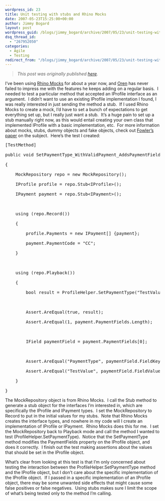 ```yaml
---
wordpress_id: 23
title: Unit testing with stubs and Rhino Mocks
date: 2007-05-23T15:25:00+00:00
author: Jimmy Bogard
layout: post
wordpress_guid: /blogs/jimmy_bogard/archive/2007/05/23/unit-testing-with-stubs-and-rhino-mocks.aspx
dsq_thread_id:
  - "267952050"
categories:
  - Agile
  - Testing
redirect_from: "/blogs/jimmy_bogard/archive/2007/05/23/unit-testing-with-stubs-and-rhino-mocks.aspx/"
---
```

> _This post was originally published [here](http://grabbagoft.blogspot.com/2007/06/unit-testing-with-stubs-and-rhino-mocks.html)._

I&#8217;ve been using [Rhino Mocks](http://www.ayende.com/projects/rhino-mocks.aspx) for about a year now, and&nbsp;[Oren](http://www.ayende.com/Blog/) has never failed to impress me with the&nbsp;features he keeps adding on a regular basis.&nbsp; I needed to test a particular method that accepted an IProfile interface&nbsp;as an argument.&nbsp; I didn&#8217;t want to use an existing IProfile implementation I found, I was really interested in just sending the method a stub.&nbsp; If I used Rhino Mocks to create a mock, I&#8217;d have to set a bunch of expectations to get everything set up, but I really just want a stub.&nbsp; It&#8217;s a huge pain to set up a stub manually right now, as this would entail creating your own class that implemented IProfile with a basic implementation, etc.&nbsp; For more information about mocks, stubs, dummy objects and fake objects, check out [Fowler&#8217;s paper](http://www.martinfowler.com/articles/mocksArentStubs.html) on the subject.&nbsp; Here&#8217;s the test I created:

<div class="CodeFormatContainer">
  <pre>[TestMethod]<br />
<span class="kwrd">public</span> <span class="kwrd">void</span> SetPaymentType_WithValidPayment_AddsPaymentFieldToPaymentFields()<br />
{<br />
&nbsp;&nbsp;&nbsp;&nbsp;MockRepository repo = <span class="kwrd">new</span> MockRepository();<br />
&nbsp;&nbsp;&nbsp;&nbsp;IProfile profile = repo.Stub&lt;IProfile&gt;();<br />
&nbsp;&nbsp;&nbsp;&nbsp;IPayment payment = repo.Stub&lt;IPayment&gt;();<br />
<br />
&nbsp;&nbsp;&nbsp;&nbsp;<span class="kwrd">using</span> (repo.Record())<br />
&nbsp;&nbsp;&nbsp;&nbsp;{<br />
&nbsp;&nbsp;&nbsp;&nbsp;&nbsp;&nbsp;&nbsp;&nbsp;profile.Payments = <span class="kwrd">new</span> IPayment[] {payment};<br />
&nbsp;&nbsp;&nbsp;&nbsp;&nbsp;&nbsp;&nbsp;&nbsp;payment.PaymentCode = <span class="str">"CC"</span>;<br />
&nbsp;&nbsp;&nbsp;&nbsp;}<br />
<br />
&nbsp;&nbsp;&nbsp;&nbsp;<span class="kwrd">using</span> (repo.Playback())<br />
&nbsp;&nbsp;&nbsp;&nbsp;{<br />
&nbsp;&nbsp;&nbsp;&nbsp;&nbsp;&nbsp;&nbsp;&nbsp;<span class="kwrd">bool</span> result = ProfileHelper.SetPaymentType(<span class="str">"TestValue"</span>, profile);<br />
<br />
&nbsp;&nbsp;&nbsp;&nbsp;&nbsp;&nbsp;&nbsp;&nbsp;Assert.AreEqual(<span class="kwrd">true</span>, result);<br />
&nbsp;&nbsp;&nbsp;&nbsp;&nbsp;&nbsp;&nbsp;&nbsp;Assert.AreEqual(1, payment.PaymentFields.Length);<br />
<br />
&nbsp;&nbsp;&nbsp;&nbsp;&nbsp;&nbsp;&nbsp;&nbsp;IField paymentField = payment.PaymentFields[0];<br />
<br />
&nbsp;&nbsp;&nbsp;&nbsp;&nbsp;&nbsp;&nbsp;&nbsp;Assert.AreEqual(<span class="str">"PaymentType"</span>, paymentField.FieldKey);<br />
&nbsp;&nbsp;&nbsp;&nbsp;&nbsp;&nbsp;&nbsp;&nbsp;Assert.AreEqual(<span class="str">"TestValue"</span>, paymentField.FieldValue);<br />
&nbsp;&nbsp;&nbsp;&nbsp;}<br />
}</pre>
</div>

The MockRepository object&nbsp;is from Rhino Mocks.&nbsp; I call the Stub method to generate a stub object for the interfaces I&#8217;m interested in, which are specifically the IProfile and IPayment types.&nbsp; I set the MockRepository to Record to put in the initial values for my stubs.&nbsp; Note that Rhino Mocks creates the interface types, and nowhere in my code will I create an implementation of IProfile or IPayment.&nbsp; Rhino Mocks does this for me.&nbsp; I set the MockRepository back to Playback mode and call the method I wanted to test (ProfileHelper.SetPaymentType).&nbsp; Notice that the SetPaymentType method modifies the PaymentFields property on the IProfile object, and does it correctly.&nbsp; I finish out&nbsp;the test&nbsp;making assertions about&nbsp;the&nbsp;values that should be set in the IProfile object.

What&#8217;s clear from looking at this test is that I&#8217;m only concerned about testing the interaction between the ProfileHelper.SetPaymentType method and the IProfile object, but I don&#8217;t care about the specific implementation of the IProfile object.&nbsp; If I passed in a specific implementation of an IProfile object, there may be some unwanted side effects that might cause some false positives or false negatives.&nbsp; Using stubs makes sure I limit the scope of what&#8217;s being tested only to the method I&#8217;m calling.